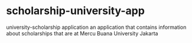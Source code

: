 # scholarship-university-app
university-scholarship application  an application that contains information about scholarships that are at Mercu Buana University Jakarta
